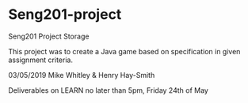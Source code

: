# Seng201-project
Seng201 Project Storage 

This project was to create a Java game based on specification in given assignment criteria.

03/05/2019 Mike Whitley & Henry Hay-Smith

Deliverables on LEARN no later than 5pm, Friday 24th of May
